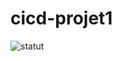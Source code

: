 # cicd-projet1

![statut](https://github.com/nbendev/cicd-projet1/actions/workflows/main.yml/badge.svg?event=push&branch=main)
